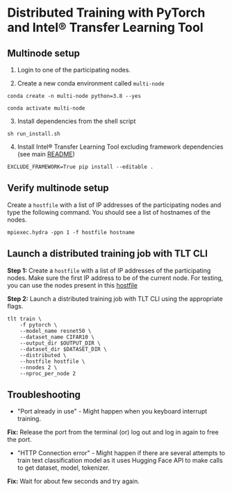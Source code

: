 # Distributed Training with PyTorch and Intel® Transfer Learning Tool

## Multinode setup

1. Login to one of the participating nodes.

2. Create a new conda environment called `multi-node`
```
conda create -n multi-node python=3.8 --yes

conda activate multi-node
```

3. Install dependencies from the shell script
```
sh run_install.sh
```

4. Install Intel® Transfer Learning Tool excluding framework dependencies (see main [README](/README.md))
```
EXCLUDE_FRAMEWORK=True pip install --editable .
```

## Verify multinode setup

Create a `hostfile` with a list of IP addresses of the participating nodes and type the following command. You should see a list of hostnames of the nodes.
```
mpiexec.hydra -ppn 1 -f hostfile hostname
```

## Launch a distributed training job with TLT CLI

**Step 1:** Create a `hostfile` with a list of IP addresses of the participating nodes. Make sure 
the first IP address to be of the current node. For testing, you can use the nodes present in this [hostfile](hostfile)

**Step 2:** Launch a distributed training job with TLT CLI using the appropriate flags.
```
tlt train \
    -f pytorch \
    --model_name resnet50 \
    --dataset_name CIFAR10 \
    --output_dir $OUTPUT_DIR \
    --dataset_dir $DATASET_DIR \
    --distributed \
    --hostfile hostfile \
    --nnodes 2 \
    --nproc_per_node 2
```

## Troubleshooting

- "Port already in use" - Might happen when you keyboard interrupt training.

**Fix:** Release the port from the terminal (or) log out and log in again to free the port.

- "HTTP Connection error" - Might happen if there are several attempts to train text classification model
as it uses Hugging Face API to make calls to get dataset, model, tokenizer.

**Fix:** Wait for about few seconds and try again.